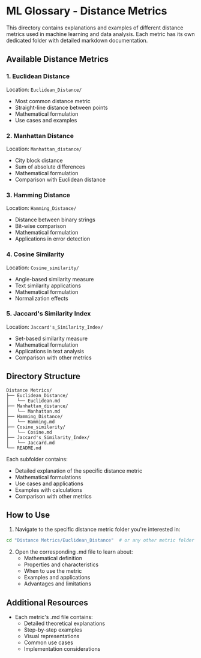 # ML Glossary - Distance Metrics

This directory contains explanations and examples of different distance metrics used in machine learning and data analysis. Each metric has its own dedicated folder with detailed markdown documentation.

## Available Distance Metrics

### 1. Euclidean Distance

Location: `Euclidean_Distance/`

- Most common distance metric
- Straight-line distance between points
- Mathematical formulation
- Use cases and examples

### 2. Manhattan Distance

Location: `Manhattan_distance/`

- City block distance
- Sum of absolute differences
- Mathematical formulation
- Comparison with Euclidean distance

### 3. Hamming Distance

Location: `Hamming_Distance/`

- Distance between binary strings
- Bit-wise comparison
- Mathematical formulation
- Applications in error detection

### 4. Cosine Similarity

Location: `Cosine_similarity/`

- Angle-based similarity measure
- Text similarity applications
- Mathematical formulation
- Normalization effects

### 5. Jaccard's Similarity Index

Location: `Jaccard's_Similarity_Index/`

- Set-based similarity measure
- Mathematical formulation
- Applications in text analysis
- Comparison with other metrics

## Directory Structure

```
Distance Metrics/
├── Euclidean_Distance/
│   └── Euclidean.md
├── Manhattan_distance/
│   └── Manhattan.md
├── Hamming_Distance/
│   └── Hamming.md
├── Cosine_similarity/
│   └── Cosine.md
├── Jaccard's_Similarity_Index/
│   └── Jaccard.md
└── README.md
```

Each subfolder contains:

- Detailed explanation of the specific distance metric
- Mathematical formulations
- Use cases and applications
- Examples with calculations
- Comparison with other metrics

## How to Use

1. Navigate to the specific distance metric folder you're interested in:

```bash
cd "Distance Metrics/Euclidean_Distance"  # or any other metric folder
```

2. Open the corresponding .md file to learn about:
   - Mathematical definition
   - Properties and characteristics
   - When to use the metric
   - Examples and applications
   - Advantages and limitations

## Additional Resources

- Each metric's .md file contains:
  - Detailed theoretical explanations
  - Step-by-step examples
  - Visual representations
  - Common use cases
  - Implementation considerations
